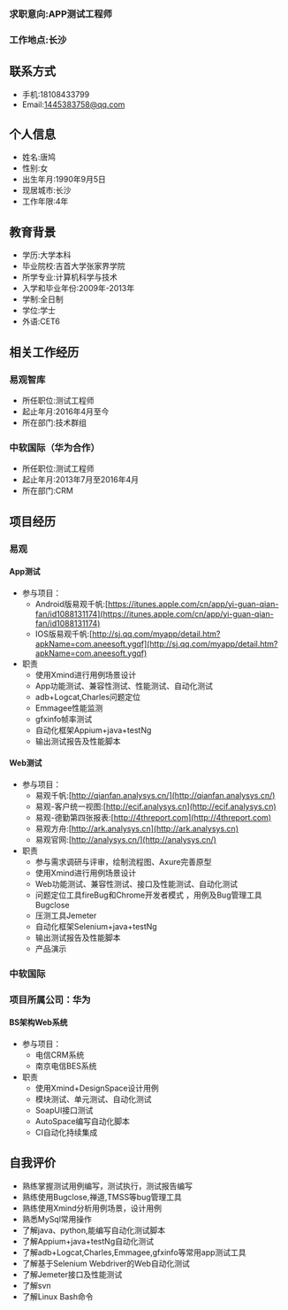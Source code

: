 ### 求职意向:APP测试工程师
### 工作地点:长沙


## 联系方式

- 手机:18108433799
- Email:<a href="mailto:tjbeta@163.com">1445383758@qq.com</a>

## 个人信息

 - 姓名:唐鸠
 - 性别:女
 - 出生年月:1990年9月5日
 - 现居城市:长沙
 - 工作年限:4年

## 教育背景

 - 学历:大学本科
 - 毕业院校:吉首大学张家界学院
 - 所学专业:计算机科学与技术
 - 入学和毕业年份:2009年-2013年
 - 学制:全日制
 - 学位:学士
 - 外语:CET6 

## 相关工作经历

### 易观智库

- 所任职位:测试工程师
- 起止年月:2016年4月至今
- 所在部门:技术群组

### 中软国际（华为合作）

- 所任职位:测试工程师
- 起止年月:2013年7月至2016年4月
- 所在部门:CRM



## 项目经历
### 易观
#### App测试

 - 参与项目：
	 - Android版易观千帆:[https://itunes.apple.com/cn/app/yi-guan-qian-fan/id1088131174](https://itunes.apple.com/cn/app/yi-guan-qian-fan/id1088131174)
	 - IOS版易观千帆:[http://sj.qq.com/myapp/detail.htm?apkName=com.aneesoft.ygqf](http://sj.qq.com/myapp/detail.htm?apkName=com.aneesoft.ygqf)
 - 职责
	 - 使用Xmind进行用例场景设计
	 - App功能测试、兼容性测试、性能测试、自动化测试
	 - adb+Logcat,Charles问题定位
	 - Emmagee性能监测
	 - gfxinfo帧率测试
	 - 自动化框架Appium+java+testNg
	 - 输出测试报告及性能脚本
	 
#### Web测试

 - 参与项目：
	 - 易观千帆:[http://qianfan.analysys.cn/](http://qianfan.analysys.cn/)
	 - 易观-客户统一视图:[http://ecif.analysys.cn](http://ecif.analysys.cn)
	 - 易观-德勤第四张报表:[http://4threport.com](http://4threport.com)
	 - 易观方舟:[http://ark.analysys.cn](http://ark.analysys.cn)
	 - 易观官网:[http://analysys.cn/](http://analysys.cn/)
 - 职责
	 - 参与需求调研与评审，绘制流程图、Axure完善原型
	 - 使用Xmind进行用例场景设计
	 - Web功能测试、兼容性测试、接口及性能测试、自动化测试
	 - 问题定位工具fireBug和Chrome开发者模式 ，用例及Bug管理工具Bugclose
	 - 压测工具Jemeter
	 - 自动化框架Selenium+java+testNg
	 - 输出测试报告及性能脚本
	 - 产品演示
	  

### 中软国际
### 项目所属公司：华为
#### BS架构Web系统
 
 - 参与项目：
	 - 电信CRM系统
	 - 南京电信BES系统
 - 职责
	 - 使用Xmind+DesignSpace设计用例
	 - 模块测试、单元测试、自动化测试
	 - SoapUI接口测试
	 - AutoSpace编写自动化脚本
	 - CI自动化持续集成



## 自我评价
 - 熟练掌握测试用例编写，测试执行，测试报告编写
 - 熟练使用Bugclose,禅道,TMSS等bug管理工具
 - 熟练使用Xmind分析用例场景，设计用例
 - 熟悉MySql常用操作
 - 了解java、python,能编写自动化测试脚本
 - 了解Appium+java+testNg自动化测试
 - 了解adb+Logcat,Charles,Emmagee,gfxinfo等常用app测试工具
 - 了解基于Selenium Webdriver的Web自动化测试
 - 了解Jemeter接口及性能测试
 - 了解svn
 - 了解Linux Bash命令
